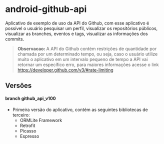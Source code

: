 # android-github-api

Aplicativo de exemplo de uso da API do Github, com esse aplicativo é possível o usuário pesquisar um perfil, visualizar os repositórios públicos, visualizar as branches, eventos e tags, visualizar as informações dos commits.

> **Observacao:** A API do Github contém restrições de quantidade por chamada por um determinado tempo, ou seja, caso o usuário utilize muito o aplicativo em um intervalo pequeno de tempo a API vai retornar um específico erro, para maiores informações acesse o link https://developer.github.com/v3/#rate-limiting

## Versões

#### branch github_api_v100
 - Primeira versão do aplicativo, contém as seguintes bibliotecas de terceiro:
	 - ORMLite Framework
	 - Retrofit
	 - Picasso
	 - Espresso
